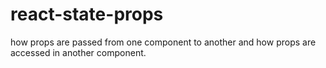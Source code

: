# react-state-props
how props are passed from one component to another and how props are accessed in another component.

